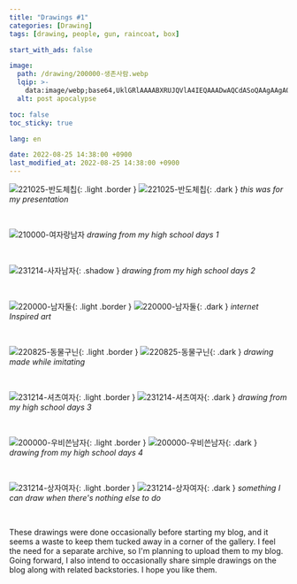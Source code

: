 ```yaml
---
title: "Drawings #1"
categories: [Drawing]
tags: [drawing, people, gun, raincoat, box]

start_with_ads: false

image:
  path: /drawing/200000-생존사람.webp
  lqip: >-
    data:image/webp;base64,UklGRlAAAABXRUJQVlA4IEQAAADwAQCdASoQAAgAAgA0JaQAD4WwKYuRsAAA/v58LC1cLESP9ztg6FTwgeVVOIMR19dwzrRkt/f6yWyrN/pF2btgTAAAAA==
  alt: post apocalypse

toc: false
toc_sticky: true

lang: en

date: 2022-08-25 14:38:00 +0900
last_modified_at: 2022-08-25 14:38:00 +0900
---
```


![221025-반도체칩](/drawing/221025-반도체칩.webp){: .light .border }
![221025-반도체칩](/drawing/221025-반도체칩.webp){: .dark }
_this was for my presentation_

<br>

![210000-여자랑남자](/drawing/210000-여자랑남자.webp)
_drawing from my high school days 1_

<br>

![231214-사자남자](/drawing/231214-사자남자.webp){: .shadow }
_drawing from my high school days 2_

<br>

![220000-남자둘](/drawing/220000-남자둘.webp){: .light .border }
![220000-남자둘](/drawing/220000-남자둘.webp){: .dark }
_internet Inspired art_

<br>

![220825-동물구닌](/drawing/220825-동물구닌.webp){: .light .border }
![220825-동물구닌](/drawing/220825-동물구닌.webp){: .dark }
_drawing made while imitating_

<br>

![231214-셔츠여자](/drawing/231214-셔츠여자.webp){: .light .border }
![231214-셔츠여자](/drawing/231214-셔츠여자.webp){: .dark }
_drawing from my high school days 3_

<br>

![200000-우비쓴남자](/drawing/200000-우비쓴남자.webp){: .light .border }
![200000-우비쓴남자](/drawing/200000-우비쓴남자.webp){: .dark }
_drawing from my high school days 4_

<br>

![231214-상자여자](/drawing/231214-상자여자.webp){: .light .border }
![231214-상자여자](/drawing/231214-상자여자.webp){: .dark }
_something I can draw when there's nothing else to do_

<br>

These drawings were done occasionally before starting my blog, and it seems a waste to keep them tucked away in a corner of the gallery. I feel the need for a separate archive, so I'm planning to upload them to my blog. Going forward, I also intend to occasionally share simple drawings on the blog along with related backstories. I hope you like them.

<!--
![210430-신라시대](/drawing/210430-신라시대.webp)
-->
